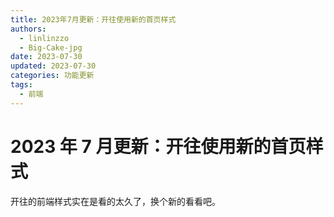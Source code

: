 ```yaml
---
title: 2023年7月更新：开往使用新的首页样式
authors:
  - linlinzzo
  - Big-Cake-jpg
date: 2023-07-30
updated: 2023-07-30
categories: 功能更新
tags:
  - 前端
---
```


# 2023 年 7 月更新：开往使用新的首页样式

开往的前端样式实在是看的太久了，换个新的看看吧。
